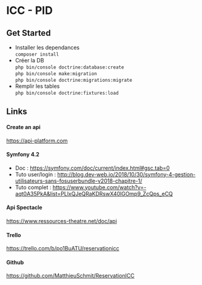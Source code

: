 # ICC - PID


## Get Started
- Installer les dependances  
```composer install```
- Créer la DB  
```php bin/console doctrine:database:create```  
```php bin/console make:migration```  
```php bin/console doctrine:migrations:migrate```   
- Remplir les tables  
```php bin/console doctrine:fixtures:load```


## Links

#### Create an api
https://api-platform.com
#### Symfony 4.2
- Doc :  https://symfony.com/doc/current/index.html#gsc.tab=0
- Tuto user/login : http://blog.dev-web.io/2018/10/30/symfony-4-gestion-utilisateurs-sans-fosuserbundle-v2018-chapitre-1/
- Tuto complet : https://www.youtube.com/watch?v=-aqt0A35PkA&list=PLlxQJeQRaKDRswX40lGOmp9_ZcQps_eCQ
#### Api Spectacle
https://www.ressources-theatre.net/doc/api

#### Trello
https://trello.com/b/po1BuATU/reservationicc
#### Github
https://github.com/MatthieuSchmit/ReservationICC

